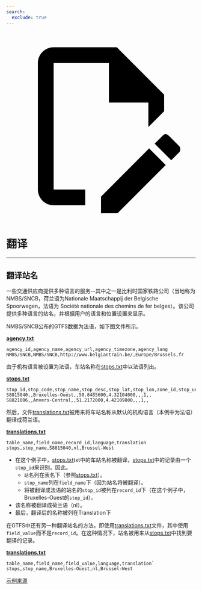 ```yaml
---
search:
  exclude: true
---
```


<a class="pencil-link" href="https://github.com/MobilityData/gtfs.org/edit/main/docs/schedule/examples/translations.md" title="Edit this page" target="_blank">
    <svg class="pencil" xmlns="http://www.w3.org/2000/svg" viewBox="0 0 24 24"><path d="M10 20H6V4h7v5h5v3.1l2-2V8l-6-6H6c-1.1 0-2 .9-2 2v16c0 1.1.9 2 2 2h4v-2m10.2-7c.1 0 .3.1.4.2l1.3 1.3c.2.2.2.6 0 .8l-1 1-2.1-2.1 1-1c.1-.1.2-.2.4-.2m0 3.9L14.1 23H12v-2.1l6.1-6.1 2.1 2.1Z"></path></svg>
  </a>

# 翻译

<hr/>

## 翻译站名

一些交通供应商提供多种语言的服务--其中之一是比利时国家铁路公司（当地称为NMBS/SNCB，荷兰语为Nationale Maatschappij der Belgische Spoorwegen，法语为 Société nationale des chemins de fer belges）。该公司提供多种语言的站名，并根据用户的语言和位置设置来显示。

NMBS/SNCB公布的GTFS数据为法语，如下图文件所示。

[**agency.txt**](../../reference/#agencytxt)

    agency_id,agency_name,agency_url,agency_timezone,agency_lang
    NMBS/SNCB,NMBS/SNCB,http://www.belgiantrain.be/,Europe/Brussels,fr

由于机构语言被设置为法语，车站名称在[stops.txt](../../reference/#stopstxt)中以法语列出。

[**stops.txt**](../../reference/#stopstxt)

    stop_id,stop_code,stop_name,stop_desc,stop_lat,stop_lon,zone_id,stop_url,location_type,parent_station,platform_code
    S8815040,,Bruxelles-Ouest,,50.8485600,4.32104000,,,1,,
    S8821006,,Anvers-Central,,51.2172000,4.42109800,,,1,,

然后，文件[translations.txt](../../reference/#translationstxt)被用来将车站名称从默认的机构语言（本例中为法语）翻译成荷兰语。

[**translations.txt**](../../reference/#translationstxt)

    table_name,field_name,record_id,language,translation
    stops,stop_name,S8815040,nl,Brussel-West

- 在这个例子中，[stops.txt](../../reference/#stopstxt)txt中的车站名称被翻译，[stops.txt](../../reference/#stopstxt)中的记录由一个`stop_id`来识别。因此。
  - `站`名列在表名下（参照[stops.txt](../../reference/#stopstxt)）。
  - `stop_name`列在`field_name`下（因为站名将被翻译）。
  - 将被翻译成法语的站名的`stop_id`被列在`record_id`下（在这个例子中，Bruxelles-Ouest的`stop_id`）。
- 该名称被翻译成荷兰语（nl）。
- 最后，翻译后的名称被列在Translation下

在GTFS中还有另一种翻译站名的方法，即使用[translations.txt](../../reference/#translationstxt)文件，其中使用`field_value`而不是`record_id`。在这种情况下，站名被用来从[stops.txt](../../reference/#stopstxt)中找到要翻译的记录。

[**translations.txt**](../../reference/#translationstxt)

    table_name,field_name,field_value,language,translation`
    stops,stop_name,Bruxelles-Ouest,nl,Brussel-West

[示例来源](http://gtfs.irail.be/mivb/mivb-gtfs.zip)
